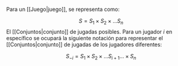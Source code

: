 
Para un [[Juego|juego]], se representa como: 

$$S=S_1\times S_2\times\dots S_n$$ 
El [[Conjuntos|conjunto]] de jugadas posibles. Para un jugador $i$ en específico se ocupará la siguiente notación para representar el [[Conjuntos|conjunto]] de jugadas de los jugadores diferentes: 

$$S_{-i}=S_1\times S_2\times \dots S_{i+1}\dots\times S_n$$



